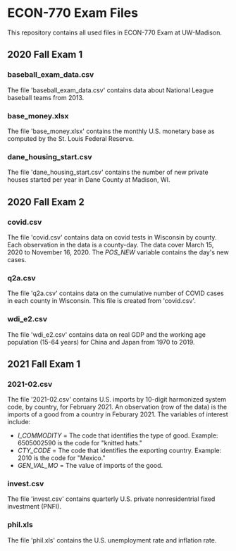 # ECON-770 Exam Files
This repository contains all used files in ECON-770 Exam at UW-Madison.

## 2020 Fall Exam 1

### baseball_exam_data.csv
The file 'baseball_exam_data.csv' contains data about National League baseball teams from 2013.

### base_money.xlsx
The file 'base_money.xlsx' contains the monthly U.S. monetary base as computed by the St. Louis Federal Reserve.

### dane_housing_start.csv
The file 'dane_housing_start.csv' contains the number of new private houses started per year in Dane County at Madison, WI.


## 2020 Fall Exam 2

### covid.csv
The file 'covid.csv' contains data on covid tests in Wisconsin by county. Each observation in the data is a county-day. The data cover March 15, 2020 to November 16, 2020. The *POS_NEW* variable contains the day's new cases.

### q2a.csv
The file 'q2a.csv' contains data on the cumulative number of COVID cases in each county in Wisconsin. This file is created from 'covid.csv'.

### wdi_e2.csv
The file 'wdi_e2.csv' contains data on real GDP and the working age population (15-64 years) for China and Japan from 1970 to 2019.


## 2021 Fall Exam 1

### 2021-02.csv
The file '2021-02.csv' contains U.S. imports by 10-digit harmonized system code, by country, for February 2021. An observation (row of the data) is the imports of a good from a country in Feburary 2021. The variables of interest include:
* *I_COMMODITY* = The code that identifies the type of good. Example: 6505002590 is the code for "knitted hats."
* *CTY_CODE* = The code that identifies the exporting country. Example: 2010 is the code for "Mexico."
* *GEN_VAL_MO* = The value of imports of the good.

### invest.csv
The file 'invest.csv' contains quarterly U.S. private nonresidentrial fixed investment (PNFI).

### phil.xls
The file 'phil.xls' contains the U.S. unemployment rate and inflation rate.
